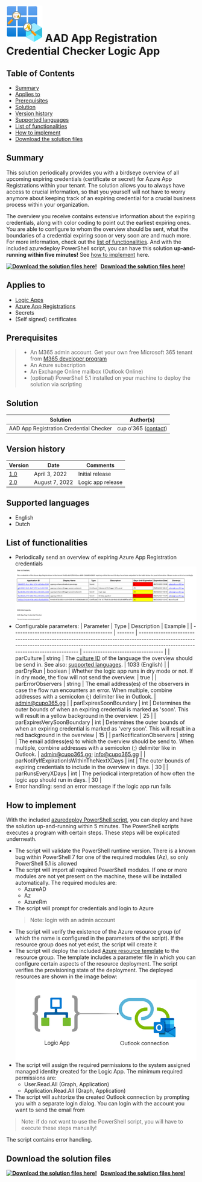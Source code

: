 # ![AAD App Registration Credential Checker icon](resources/aad-app-reg-credential-checker-icon-small.svg "AAD App Registration Credential Checker icon") AAD App Registration Credential Checker Logic App

## Table of Contents
  - [Summary](#summary)
  - [Applies to](#applies-to)
  - [Prerequisites](#prerequisites)
  - [Solution](#solution)
  - [Version history](#version-history)
  - [Supported languages](#supported-languages)
  - [List of functionalities](#list-of-functionalities)
  - [How to implement](#how-to-implement)
  - [Download the solution files](#download-the-solution-files)

## Summary

This solution periodically provides you with a birdseye overview of all upcoming expiring credentials (certificate or secret) for Azure App Registrations within your tenant. The solution allows you to always have access to crucial information, so that you yourself will not have to worry anymore about keeping track of an expiring credential for a crucial business process within your organization.

The overview you receive contains extensive information about the expiring credentials, along with color coding to point out the earliest expiring ones. You are able to configure to whom the overview should be sent, what the boundaries of a credential expiring soon or very soon are and much more. For more information, check out the [list of functionalities](#list-of-functionalities). And with the included azuredeploy PowerShell script, you can have this solution **up-and-running within five minutes!** See [how to implement](#how-to-implement) here.


**[<img src="https://external-content.duckduckgo.com/iu/?u=https%3A%2F%2Fwww.iconsdb.com%2Ficons%2Fpreview%2Froyal-blue%2Fdata-transfer-download-xxl.png&f=1&nofb=1" alt="Download the solution files here!" style="width:15px;margin-right:10px;"/>__Download the solution files here!__](https://github.com/cupo365/aad-app-registration-credential-checker/releases/tag/v2.0.0)**

## Applies to

- [Logic Apps](https://docs.microsoft.com/en-us/azure/logic-apps/logic-apps-overview)
- [Azure App Registrations](https://docs.microsoft.com/en-us/azure/active-directory/develop/quickstart-register-app)
- Secrets
- (Self signed) certificates

## Prerequisites

> - An M365 admin account. Get your own free Microsoft 365 tenant from [M365 developer program](https://developer.microsoft.com/en-us/microsoft-365/dev-program)
> - An Azure subscription
> - An Exchange Online mailbox (Outlook Online)
> - (optional) PowerShell 5.1 installed on your machine to deploy the solution via scripting

## Solution

| Solution                                | Author(s)                                     |
| --------------------------------------- | --------------------------------------------- |
| AAD App Registration Credential Checker | cup o'365 ([contact](mailto:info@cupo365.gg)) |

## Version history

| Version                                                                                       | Date           | Comments          |
| --------------------------------------------------------------------------------------------- | -------------- | ----------------- |
| [1.0](https://github.com/cupo365/aad-app-registration-credential-checker/releases/tag/v1.0.0) | April 3, 2022  | Initial release   |
| [2.0](https://github.com/cupo365/aad-app-registration-credential-checker/releases/tag/v2.0.0) | August 7, 2022 | Logic app release |

## Supported languages

- English
- Dutch

## List of functionalities

- Periodically send an overview of expiring Azure App Registration credentials
  ![Expiring credentials overview](resources/expiring-credentials-overview.png "Expiring credentials overview")
- Configurable parameters:
  | Parameter                                 | Type    | Description                                                                                                                                                                                           | Example                           |
  | ----------------------------------------- | ------- | ----------------------------------------------------------------------------------------------------------------------------------------------------------------------------------------------------- | --------------------------------- |
  | parCulture                                | string  | The [culture ID](https://blog.muhimbi.com/2009/04/sharepoint-supported-languages-culture.html) of the language the overview should be send in. See also: [supported languages](#supported-languages). | 1033 (English)                    |
  | parDryRun                                 | boolean | Whether the logic app runs in dry mode or not. If in dry mode, the flow will not send the overview.                                                                                                   | true                              |
  | parErrorObservers                         | string  | The email address(es) of the observers in case the flow run encounters an error. When multiple, combine addresses with a semicolon (;) delimiter like in Outlook.                                     | admin@cupo365.gg                  |
  | parExpiresSoonBoundary                    | int     | Determines the outer bounds of when an expiring credential is marked as 'soon'. This will result in a yellow background in the overview.                                                              | 25                                |
  | parExpiresVerySoonBoundary                | int     | Determines the outer bounds of when an expiring credential is marked as 'very soon'. This will result in a red background in the overview                                                             | 15                                |
  | parNotificationObservers                  | string  | The email address(es) to which the overview should be send to. When multiple, combine addresses with a semicolon (;) delimiter like in Outlook.                                                       | admin@cupo365.gg; info@cupo365.gg |
  | parNotifyIfExpirationIsWithinTheNextXDays | int     | The outer bounds of expiring credentials to include in the overview in days.                                                                                                                          | 30                                |
  | parRunsEveryXDays                         | int     | The periodical interpretation of how often the logic app should run in days.                                                                                                                          | 30                                |
- Error handling: send an error message if the logic app run fails

## How to implement

With the included [azuredeploy PowerShell script](https://github.com/cupo365/aad-app-registration-credential-checker/releases/tag/v2.0.0), you can deploy and have the solution up-and-running within 5 minutes. The PowerShell scripts executes a program with certain steps. These steps will be explicated underneath. 
- The script will validate the PowerShell runtime version. There is a known bug within PowerShell 7 for one of the required modules (Az), so only PowerShell 5.1 is allowed
- The script will import all required PowerShell modules. If one or more modules are not yet present on the machine, these will be installed automatically. The required modules are:
  - AzureAD
  - Az
  - AzureRm
- The script will prompt for credentials and login to Azure
  > Note: login with an admin account
- The script will verify the existence of the Azure resource group (of which the name is configured in the parameters of the script). If the resource group does not yet exist, the script will create it
- The script will deploy the included [Azure resource template](https://github.com/cupo365/aad-app-registration-credential-checker/releases/tag/v2.0.0) to the resource group. The template includes a parameter file in which you can configure certain aspects of the resource deployment. The script verifies the provisioning state of the deployment. The deployed resources are shown in the image below:
![Azure Resources diagram](resources/azure-diagram.png)
- The script will assign the required permissions to the system assigned managed identity created for the Logic App. The minimum required permissions are:
  - User.Read.All (Graph, Application)
  - Application.Read.All (Graph, Application)
- The script will auhtorize the created Outlook connection by prompting you with a separate login dialog. You can login with the account you want to send the email from

> Note: if do not want to use the PowerShell script, you will have to execute these steps manually!

The script contains error handling.

## Download the solution files

**[<img src="https://external-content.duckduckgo.com/iu/?u=https%3A%2F%2Fwww.iconsdb.com%2Ficons%2Fpreview%2Froyal-blue%2Fdata-transfer-download-xxl.png&f=1&nofb=1" alt="Download the solution files here!" style="width:15px;margin-right:10px;"/>__Download the solution files here!__](https://github.com/cupo365/aad-app-registration-credential-checker/releases/tag/v2.0.0)**